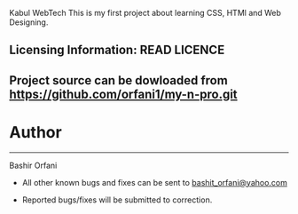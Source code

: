 Kabul WebTech
This is my first project about learning CSS, HTMl and Web Designing.

## Licensing Information: READ LICENCE

Project source can be dowloaded from https://github.com/orfani1/my-n-pro.git
----

# Author
-------
Bashir Orfani

- All other known bugs and fixes can be sent to bashit_orfani@yahoo.com

- Reported bugs/fixes will be submitted to correction.


